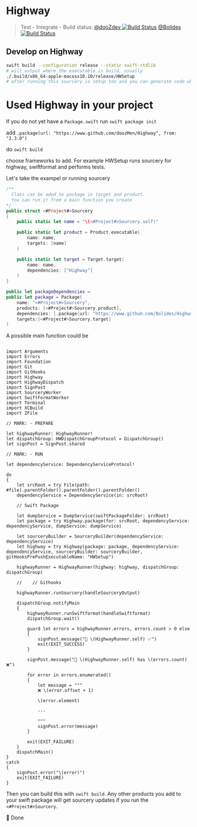 
# Highway 
> Test - Integrate - Build status: [@dooZdev ![Build Status](https://app.bitrise.io/app/74c2194000b08d9d/status.svg?token=IqTwBXnTwOzE2pc1p3-aHw)](https://app.bitrise.io/app/74c2194000b08d9d) [@Bolides ![Build Status](https://app.bitrise.io/app/02016c93faf5b17b/status.svg?token=-WGqOL_RvB5Ir43fRaMd0g&branch=master)](https://app.bitrise.io/app/02016c93faf5b17b)

## Develop on Highway

``` bash
swift build --configuration release --static-swift-stdlib 
# will output where the executable is build, usually
./.build/x86_64-apple-macosx10.10/release/HWSetup
# after running this sourcery is setup too and you can generate code when needed
```
# Used Highway in your project

If you do not yet have a `Package.swift` run `swift package init`

add `.package(url: "https://www.github.com/doozMen/Highway", from: "2.3.0")`

do `swift build`

choose frameworks to add. For example HWSetup runs sourcery for highway, swiftformat and performs tests.

Let's take the exampel or running sourcery

``` swift
/**
  Class can be aded to package in target and product.
  You can run it from a main function you create
*/
public struct <#Project#>Sourcery
{
    public static let name = "\(<#Project#>Sourcery.self)"

    public static let product = Product.executable(
        name: name,
        targets: [name]
    )

    public static let target = Target.target(
        name: name,
        dependencies: ["Highway"]
    )
}

public let packageDependencies = 
public let package = Package(
    name: "<#Project#>Sourcery",
    products: [<#Project#>Sourcery.product],
    dependencies: [.package(url: "https://www.github.com/Bolides/Highway", "2.10.6" ..< "3.0.0"),],
    targets:[<#Project#>Sourcery.target]
)
```

A possible main function could be

```

import Arguments
import Errors
import Foundation
import Git
import GitHooks
import Highway
import HighwayDispatch
import SignPost
import SourceryWorker
import SwiftFormatWorker
import Terminal
import XCBuild
import ZFile

// MARK: - PREPARE

let highwayRunner: HighwayRunner!
let dispatchGroup: HWDispatchGroupProtocol = DispatchGroup()
let signPost = SignPost.shared

// MARK: - RUN

let dependencyService: DependencyServiceProtocol!

do
{
    let srcRoot = try File(path: #file).parentFolder().parentFolder().parentFolder()
    dependencyService = DependencyService(in: srcRoot)

    // Swift Package

    let dumpService = DumpService(swiftPackageFolder: srcRoot)
    let package = try Highway.package(for: srcRoot, dependencyService: dependencyService, dumpService: dumpService)

    let sourceryBuilder = SourceryBuilder(dependencyService: dependencyService)
    let highway = try Highway(package: package, dependencyService: dependencyService, sourceryBuilder: sourceryBuilder, gitHooksPrePushExecutableName: "HWSetup")

    highwayRunner = HighwayRunner(highway: highway, dispatchGroup: dispatchGroup)

    //    // Githooks

    highwayRunner.runSourcery(handleSourceryOutput)

    dispatchGroup.notifyMain
    {
        highwayRunner.runSwiftformat(handleSwiftformat)
        dispatchGroup.wait()

        guard let errors = highwayRunner.errors, errors.count > 0 else
        {
            signPost.message("🚀 \(HighwayRunner.self) ✅")
            exit(EXIT_SUCCESS)
        }

        signPost.message("🚀 \(HighwayRunner.self) has \(errors.count) ❌")

        for error in errors.enumerated()
        {
            let message = """
            ❌ \(error.offset + 1)
            
            \(error.element)
            
            ---
            
            """
            signPost.error(message)
        }

        exit(EXIT_FAILURE)
    }
    dispatchMain()
}
catch
{
    signPost.error("\(error)")
    exit(EXIT_FAILURE)
}

```

Then you can build this with `swift build`. Any other products you add to your swift package will get sourcery updates if you run the `<#Project#>Sourcery`.

🚀 Done
